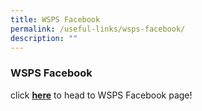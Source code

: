 ```yaml
---
title: WSPS Facebook
permalink: /useful-links/wsps-facebook/
description: ""
---
```

### **WSPS Facebook**

click **[here](https://www.facebook.com/whitesandsprimaryschoolofficial/)** to head to WSPS Facebook page!